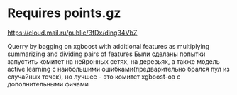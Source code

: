 # Requires points.gz
https://cloud.mail.ru/public/3fDx/ding34VbZ

Querry by bagging on xgboost with additional features as multiplying summarizing and dividing pairs of features
Были сделаны попытки запустить комитет на нейронных сетях, на деревьях, а также модель active learning 
с наибольшими ошибками(предварительно брался пул из случайных точек), но лучшее - это комитет xgboost-ов с дополнительными фичами
